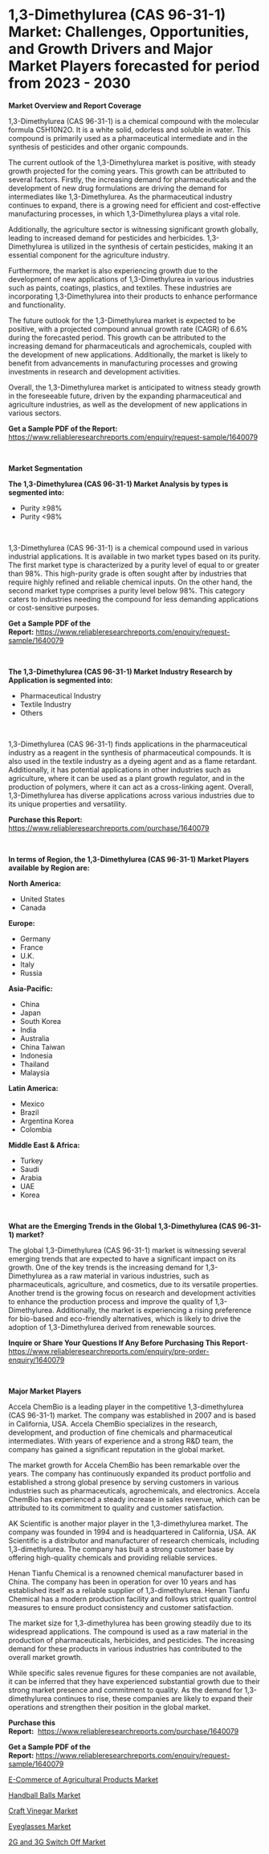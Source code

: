 <p><h1>1,3-Dimethylurea (CAS 96-31-1) Market: Challenges, Opportunities, and Growth Drivers and Major Market Players forecasted for period from 2023 - 2030</h1></p><p><strong>Market Overview and Report Coverage</strong></p>
<p><p>1,3-Dimethylurea (CAS 96-31-1) is a chemical compound with the molecular formula C5H10N2O. It is a white solid, odorless and soluble in water. This compound is primarily used as a pharmaceutical intermediate and in the synthesis of pesticides and other organic compounds.</p><p>The current outlook of the 1,3-Dimethylurea market is positive, with steady growth projected for the coming years. This growth can be attributed to several factors. Firstly, the increasing demand for pharmaceuticals and the development of new drug formulations are driving the demand for intermediates like 1,3-Dimethylurea. As the pharmaceutical industry continues to expand, there is a growing need for efficient and cost-effective manufacturing processes, in which 1,3-Dimethylurea plays a vital role.</p><p>Additionally, the agriculture sector is witnessing significant growth globally, leading to increased demand for pesticides and herbicides. 1,3-Dimethylurea is utilized in the synthesis of certain pesticides, making it an essential component for the agriculture industry.</p><p>Furthermore, the market is also experiencing growth due to the development of new applications of 1,3-Dimethylurea in various industries such as paints, coatings, plastics, and textiles. These industries are incorporating 1,3-Dimethylurea into their products to enhance performance and functionality.</p><p>The future outlook for the 1,3-Dimethylurea market is expected to be positive, with a projected compound annual growth rate (CAGR) of 6.6% during the forecasted period. This growth can be attributed to the increasing demand for pharmaceuticals and agrochemicals, coupled with the development of new applications. Additionally, the market is likely to benefit from advancements in manufacturing processes and growing investments in research and development activities.</p><p>Overall, the 1,3-Dimethylurea market is anticipated to witness steady growth in the foreseeable future, driven by the expanding pharmaceutical and agriculture industries, as well as the development of new applications in various sectors.</p></p>
<p><strong>Get a Sample PDF of the Report:</strong> <a href="https://www.reliableresearchreports.com/enquiry/request-sample/1640079">https://www.reliableresearchreports.com/enquiry/request-sample/1640079</a></p>
<p>&nbsp;</p>
<p><strong>Market Segmentation</strong></p>
<p><strong>The 1,3-Dimethylurea (CAS 96-31-1) Market Analysis by types is segmented into:</strong></p>
<p><ul><li>Purity ≥98%</li><li>Purity <98%</li></ul></p>
<p>&nbsp;</p>
<p><p>1,3-Dimethylurea (CAS 96-31-1) is a chemical compound used in various industrial applications. It is available in two market types based on its purity. The first market type is characterized by a purity level of equal to or greater than 98%. This high-purity grade is often sought after by industries that require highly refined and reliable chemical inputs. On the other hand, the second market type comprises a purity level below 98%. This category caters to industries needing the compound for less demanding applications or cost-sensitive purposes.</p></p>
<p><strong>Get a Sample PDF of the Report:</strong>&nbsp;<a href="https://www.reliableresearchreports.com/enquiry/request-sample/1640079">https://www.reliableresearchreports.com/enquiry/request-sample/1640079</a></p>
<p>&nbsp;</p>
<p><strong>The 1,3-Dimethylurea (CAS 96-31-1) Market Industry Research by Application is segmented into:</strong></p>
<p><ul><li>Pharmaceutical Industry</li><li>Textile Industry</li><li>Others</li></ul></p>
<p>&nbsp;</p>
<p><p>1,3-Dimethylurea (CAS 96-31-1) finds applications in the pharmaceutical industry as a reagent in the synthesis of pharmaceutical compounds. It is also used in the textile industry as a dyeing agent and as a flame retardant. Additionally, it has potential applications in other industries such as agriculture, where it can be used as a plant growth regulator, and in the production of polymers, where it can act as a cross-linking agent. Overall, 1,3-Dimethylurea has diverse applications across various industries due to its unique properties and versatility.</p></p>
<p><strong>Purchase this Report:</strong>&nbsp; <a href="https://www.reliableresearchreports.com/purchase/1640079">https://www.reliableresearchreports.com/purchase/1640079</a></p>
<p>&nbsp;</p>
<p><strong>In terms of Region, the 1,3-Dimethylurea (CAS 96-31-1) Market Players available by Region are:</strong></p>
<p>
    <p> <strong> North America: </strong>
        <ul>
            <li>United States</li>
            <li>Canada</li>
        </ul>
        </p> 
    <p> <strong> Europe: </strong>
        <ul>
            <li>Germany</li>
            <li>France</li>
            <li>U.K.</li>
            <li>Italy</li>
            <li>Russia</li>
        </ul>
        </p> 
    <p> <strong> Asia-Pacific: </strong>
        <ul>
            <li>China</li>
            <li>Japan</li>
            <li>South Korea</li>
            <li>India</li>
            <li>Australia</li>
            <li>China Taiwan</li>
            <li>Indonesia</li>
            <li>Thailand</li>
            <li>Malaysia</li>
        </ul>
        </p> 
    <p> <strong> Latin America: </strong>
        <ul>
            <li>Mexico</li>
            <li>Brazil</li>
            <li>Argentina Korea</li>
            <li>Colombia</li>
        </ul>
        </p> 
    <p> <strong> Middle East & Africa: </strong>
        <ul>
            <li>Turkey</li>
            <li>Saudi</li>
            <li>Arabia</li>
            <li>UAE</li>
            <li>Korea</li>
        </ul>
    </p>
    </p>
<p>&nbsp;</p>
<p><strong>What are the Emerging Trends in the Global 1,3-Dimethylurea (CAS 96-31-1) market?</strong></p>
<p><p>The global 1,3-Dimethylurea (CAS 96-31-1) market is witnessing several emerging trends that are expected to have a significant impact on its growth. One of the key trends is the increasing demand for 1,3-Dimethylurea as a raw material in various industries, such as pharmaceuticals, agriculture, and cosmetics, due to its versatile properties. Another trend is the growing focus on research and development activities to enhance the production process and improve the quality of 1,3-Dimethylurea. Additionally, the market is experiencing a rising preference for bio-based and eco-friendly alternatives, which is likely to drive the adoption of 1,3-Dimethylurea derived from renewable sources.</p></p>
<p><strong>Inquire or Share Your Questions If Any Before Purchasing This Report</strong>- <a href="https://www.reliableresearchreports.com/enquiry/pre-order-enquiry/1640079">https://www.reliableresearchreports.com/enquiry/pre-order-enquiry/1640079</a></p>
<p>&nbsp;</p>
<p><strong>Major Market Players</strong></p>
<p><p>Accela ChemBio is a leading player in the competitive 1,3-dimethylurea (CAS 96-31-1) market. The company was established in 2007 and is based in California, USA. Accela ChemBio specializes in the research, development, and production of fine chemicals and pharmaceutical intermediates. With years of experience and a strong R&D team, the company has gained a significant reputation in the global market.</p><p>The market growth for Accela ChemBio has been remarkable over the years. The company has continuously expanded its product portfolio and established a strong global presence by serving customers in various industries such as pharmaceuticals, agrochemicals, and electronics. Accela ChemBio has experienced a steady increase in sales revenue, which can be attributed to its commitment to quality and customer satisfaction.</p><p>AK Scientific is another major player in the 1,3-dimethylurea market. The company was founded in 1994 and is headquartered in California, USA. AK Scientific is a distributor and manufacturer of research chemicals, including 1,3-dimethylurea. The company has built a strong customer base by offering high-quality chemicals and providing reliable services.</p><p>Henan Tianfu Chemical is a renowned chemical manufacturer based in China. The company has been in operation for over 10 years and has established itself as a reliable supplier of 1,3-dimethylurea. Henan Tianfu Chemical has a modern production facility and follows strict quality control measures to ensure product consistency and customer satisfaction.</p><p>The market size for 1,3-dimethylurea has been growing steadily due to its widespread applications. The compound is used as a raw material in the production of pharmaceuticals, herbicides, and pesticides. The increasing demand for these products in various industries has contributed to the overall market growth.</p><p>While specific sales revenue figures for these companies are not available, it can be inferred that they have experienced substantial growth due to their strong market presence and commitment to quality. As the demand for 1,3-dimethylurea continues to rise, these companies are likely to expand their operations and strengthen their position in the global market.</p></p>
<p><strong>Purchase this Report:</strong>&nbsp;&nbsp;<a href="https://www.reliableresearchreports.com/purchase/1640079">https://www.reliableresearchreports.com/purchase/1640079</a></p>
<p></p>
<p><strong>Get a Sample PDF of the Report:</strong>&nbsp;<a href="https://www.reliableresearchreports.com/enquiry/request-sample/1640079">https://www.reliableresearchreports.com/enquiry/request-sample/1640079</a></p>
<p><p><a href="https://www.linkedin.com/pulse/decoding-e-commerce-agricultural-products-market-deep/">E-Commerce of Agricultural Products Market</a></p><p><a href="https://medium.com/@reportprime03/handball-balls-market-current-market-share-cagr-growth-projection-and-forecast-till-2030-9c8ce95ba837">Handball Balls Market</a></p><p><a href="https://medium.com/@reportprime01/craft-vinegar-market-insight-market-trends-growth-forecasted-from-2023-to-2030-2a991ad64e67">Craft Vinegar Market</a></p><p><a href="https://www.linkedin.com/pulse/eyeglasses-market-size-2023-2030-global-industrial-analysis/">Eyeglasses Market</a></p><p><a href="https://www.linkedin.com/pulse/2g-3g-switch-off-market-challenges-opportunities-growth-drivers/">2G and 3G Switch Off Market</a></p></p>